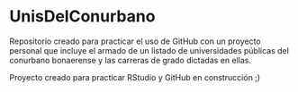 # UnisDelConurbano
Repositorio creado para practicar el uso de GitHub con un proyecto personal que incluye el armado de un listado de universidades públicas del conurbano bonaerense y las carreras de grado dictadas en ellas.  
  
Proyecto creado para practicar RStudio y GitHub en construcción ;)

